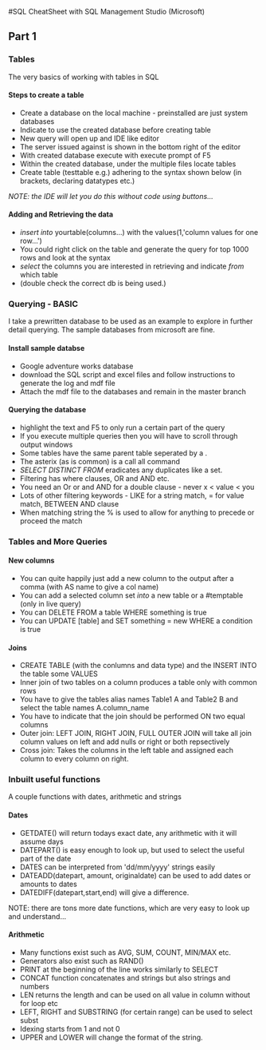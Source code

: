#SQL CheatSheet with SQL Management Studio (Microsoft)  

## Part 1
### Tables
The very basics of working with tables in SQL

#### Steps to create a table
* Create a database on the local machine - preinstalled are just system databases
* Indicate to use the created database before creating table
* New query will open up and IDE like editor
* The server issued against is shown in the bottom right of the editor
* With created database execute with execute prompt of F5
* Within the created database, under the multiple files locate tables
* Create table (testtable e.g.) adhering to the syntax shown below (in brackets, declaring datatypes etc.)

_NOTE: the IDE will let you do this without code using buttons..._

#### Adding and Retrieving the data
* *insert into* yourtable(columns...) with the values(1,'column values for one row...')
* You could right click on the table and generate the query for top 1000 rows and look at the syntax
* *select* the columns you are interested in retrieving and indicate *from* which table
* (double check the correct db is being used.)

### Querying - BASIC
I take a prewritten database to be used as an example to explore in further detail querying. The sample databases from microsoft are fine.

#### Install sample databse
* Google adventure works database
* download the SQL script and excel files and follow instructions to generate the log and mdf file 
* Attach the mdf file to the databases and remain in the master branch

#### Querying the database
* highlight the text and F5 to only run a certain part of the query
* If you execute multiple queries then you will have to scroll through output windows
* Some tables have the same parent table seperated by a .
* The asterix (as is common) is a call all command
* *SELECT DISTINCT FROM* eradicates any duplicates like a set.
* Filtering has where clauses, OR and AND etc.
* You need an Or or and AND for a double clause - never x < value < you
* Lots of other filtering keywords - LIKE for a string match, = for value match, BETWEEN AND clause
* When matching string the % is used to allow for anything to precede or proceed the match

### Tables and More Queries

#### New columns
* You can quite happily just add a new column to the output after a comma (with AS name to give a col name)
* You can add a selected column set *into* a new table or a #temptable (only in live query)
* You can DELETE FROM a table WHERE something is true
* You can UPDATE [table] and SET something = new WHERE a condition is true

#### Joins
* CREATE TABLE (with the conlumns and data type) and the INSERT INTO the table some VALUES
* Inner join of two tables on a column produces a table only with common rows
* You have to give the tables alias names Table1 A and Table2 B and select the table names A.column_name
* You have to indicate that the join should be performed ON two equal columns
* Outer join: LEFT JOIN, RIGHT JOIN, FULL OUTER JOIN will take all join column values on left and add nulls or right or both repsectively
* Cross join: Takes the columns in the left table and assigned each column to every column on right.

### Inbuilt useful functions

A couple functions with dates, arithmetic and strings

#### Dates
* GETDATE() will return todays exact date, any arithmetic with it will assume days
* DATEPART() is easy enough to look up, but used to select the useful part of the date
* DATES can be interpreted from 'dd/mm/yyyy' strings easily
* DATEADD(datepart, amount, originaldate) can be used to add dates or amounts to dates
* DATEDIFF(datepart,start,end) will give a difference.

NOTE: there are tons more date functions, which are very easy to look up and understand...

#### Arithmetic
* Many functions exist such as AVG, SUM, COUNT, MIN/MAX etc.
* Generators also exist such as RAND()
* PRINT at the beginning of the line works similarly to SELECT
* CONCAT function concatenates and strings but also strings and numbers
* LEN returns the length and can be used on all value in column without for loop etc
* LEFT, RIGHT and SUBSTRING (for certain range) can be used to select subst
* Idexing starts from 1 and not 0
* UPPER and LOWER will change the format of the string.
